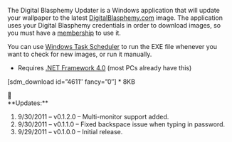 
The Digital Blasphemy Updater is a Windows application that will update your wallpaper to the latest [DigitalBlasphemy.com](http://www.digitalblasphemy.com/) image. The application uses your Digital Blasphemy credentials in order to download images, so you must have a [membership](https://secure.digitalblasphemy.com/signup.shtml) to use it.

You can use [Windows Task Scheduler](http://windows.microsoft.com/en-US/windows7/schedule-a-task) to run the EXE file whenever you want to check for new images, or run it manually.

- Requires [.NET Framework 4.0](http://www.microsoft.com/download/en/details.aspx?id=24872) (most PCs already have this)

[sdm_download id=”4611″ fancy=”0″] * 8KB

<div></div>**Updates:**

1. 9/30/2011 – v0.1.2.0 – Multi-monitor support added.
2. 9/30/2011 – v0.1.1.0 – Fixed backspace issue when typing in password.
3. 9/29/2011 – v0.1.0.0 – Initial release.


